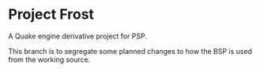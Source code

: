 # Project Frost

A Quake engine derivative project for PSP.

This branch is to segregate some planned changes to how the BSP is used from the working source.
